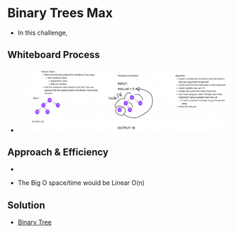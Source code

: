 # Binary Trees Max
<!-- Description of the challenge -->

- In this challenge, 

## Whiteboard Process
<!-- Embedded whiteboard image -->

- ![whiteboard](./whiteboard.png)

## Approach & Efficiency
<!-- What approach did you take? Why? What is the Big O space/time for this approach? -->

- 

- The Big O space/time would be Linear O(n)

## Solution
<!-- Show how to run your code, and examples of it in action -->

- [Binary Tree](../../data_structures/binary_tree.py)

